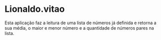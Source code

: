 # Lionaldo.vitao
Esta aplicação faz a leitura de uma lista de números já definida e retorna a sua média, o maior e menor número e a quantidade de números pares na lista.
